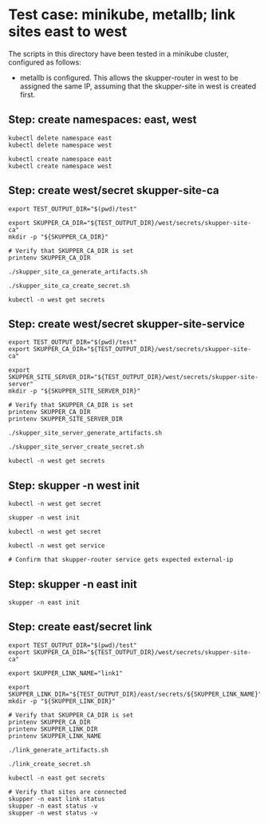 # Test case: minikube, metallb; link sites east to west

The scripts in this directory have been tested in a minikube cluster, configured as follows:
* metallb is configured.  This allows the skupper-router in west to be assigned the same IP, assuming that the skupper-site in west is created first.

## Step: create namespaces: east, west
```
kubectl delete namespace east
kubectl delete namespace west

kubectl create namespace east
kubectl create namespace west
```

## Step: create west/secret skupper-site-ca
```
export TEST_OUTPUT_DIR="$(pwd)/test"

export SKUPPER_CA_DIR="${TEST_OUTPUT_DIR}/west/secrets/skupper-site-ca"
mkdir -p "${SKUPPER_CA_DIR}"

# Verify that SKUPPER_CA_DIR is set
printenv SKUPPER_CA_DIR

./skupper_site_ca_generate_artifacts.sh

./skupper_site_ca_create_secret.sh

kubectl -n west get secrets
```

## Step: create west/secret skupper-site-service
```
export TEST_OUTPUT_DIR="$(pwd)/test"
export SKUPPER_CA_DIR="${TEST_OUTPUT_DIR}/west/secrets/skupper-site-ca"

export SKUPPER_SITE_SERVER_DIR="${TEST_OUTPUT_DIR}/west/secrets/skupper-site-server"
mkdir -p "${SKUPPER_SITE_SERVER_DIR}"

# Verify that SKUPPER_CA_DIR is set
printenv SKUPPER_CA_DIR
printenv SKUPPER_SITE_SERVER_DIR

./skupper_site_server_generate_artifacts.sh

./skupper_site_server_create_secret.sh

kubectl -n west get secrets
```

## Step: skupper -n west init
```
kubectl -n west get secret

skupper -n west init

kubectl -n west get secret

kubectl -n west get service

# Confirm that skupper-router service gets expected external-ip
```

## Step: skupper -n east init
```
skupper -n east init
```

## Step: create east/secret link
```
export TEST_OUTPUT_DIR="$(pwd)/test"
export SKUPPER_CA_DIR="${TEST_OUTPUT_DIR}/west/secrets/skupper-site-ca"

export SKUPPER_LINK_NAME="link1"

export SKUPPER_LINK_DIR="${TEST_OUTPUT_DIR}/east/secrets/${SKUPPER_LINK_NAME}"
mkdir -p "${SKUPPER_LINK_DIR}"

# Verify that SKUPPER_CA_DIR is set
printenv SKUPPER_CA_DIR
printenv SKUPPER_LINK_DIR
printenv SKUPPER_LINK_NAME

./link_generate_artifacts.sh

./link_create_secret.sh

kubectl -n east get secrets

# Verify that sites are connected
skupper -n east link status
skupper -n east status -v
skupper -n west status -v
```

